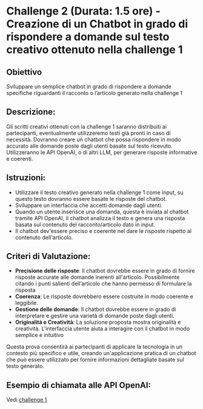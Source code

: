 # Challenge 2 (Durata: 1.5 ore) - Creazione di un Chatbot in grado di rispondere a domande sul testo creativo ottenuto nella challenge 1

## Obiettivo
Sviluppare un semplice chatbot in grado di rispondere a domande specifiche riguardanti il racconto o l’articolo generato nella challenge 1

## Descrizione: 
Gli scritti creativi ottenuti con la challenge 1 saranno distribuiti ai partecipanti, eventualmente utilizzeremo testi già pronti in caso di necessità. Dovranno creare un chatbot che possa rispondere in modo accurato alle domande poste dagli utenti basate sul testo ricevuto. Utilizzeranno le API OpenAI, o di altri LLM, per generare risposte informative e coerenti.

## Istruzioni:
* Utilizzare il testo creativo generato nella challenge 1 come input, su questo testo dovranno essere basate le risposte del chatbot.
* Sviluppare un interfaccia che accetti domande dagli utenti.
* Quando un utente inserisce una domanda, questa è inviata al chatbot tramite API OpenAI, il chatbot analizza il testo e genera una risposta basata sul contenuto del racconto/articolo dato in input.
* Il chatbot dev'essere preciso e coerente nel dare le risposte rispetto al contenuto dell'articolo.

## Criteri di Valutazione:
* **Precisione delle risposte**: Il chatbot dovrebbe essere in grado di fornire risposte accurate alle domande inerenti all'articolo. Possibilmente citando i punti salienti dell’articolo che hanno permesso di formulare la risposta
* **Coerenza**: Le risposte dovrebbero essere costruite in modo coerente e leggibile.
* **Gestione delle domande**: Il chatbot dovrebbe essere in grado di interpretare e gestire una varietà di domande poste dagli utenti.
* **Originalità e Creatività**: La soluzione proposta mostra originalità e creatività. L'interfaccia utente aiuta a interagire con il chatbot in modo semplice e intuitivo

Questa prova consentirà ai partecipanti di applicare la tecnologia in un contesto più specifico e utile, creando un'applicazione pratica di un chatbot che può essere utilizzato per fornire informazioni dettagliate basate sul testo generato.


## Esempio di chiamata alle API OpenAI:
Vedi [challenge 1](../challenge_1_racconto/README.md)
